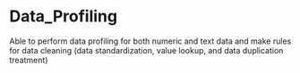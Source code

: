 # Data_Profiling
Able to perform data profiling for both numeric and text data and make rules for data cleaning (data standardization, value lookup, and data duplication treatment)
